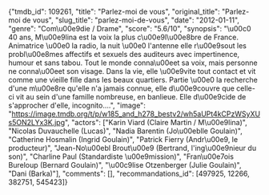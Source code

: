 {"tmdb_id": 109261, "title": "Parlez-moi de vous", "original_title": "Parlez-moi de vous", "slug_title": "parlez-moi-de-vous", "date": "2012-01-11", "genre": "Com\u00e9die / Drame", "score": "5.6/10", "synopsis": "\u00c0 40 ans, M\u00e9lina est la voix la plus c\u00e9l\u00e8bre de France. Animatrice \u00e0 la radio, la nuit \u00e0 l'antenne elle r\u00e9sout les probl\u00e8mes affectifs et sexuels des auditeurs avec impertinence, humour et sans tabou. Tout le monde conna\u00eet sa voix, mais personne ne conna\u00eet son visage. Dans la vie, elle \u00e9vite tout contact et vit comme une vieille fille dans les beaux quartiers.  Partie \u00e0 la recherche d'une m\u00e8re qu'elle n'a jamais connue, elle d\u00e9couvre que celle-ci vit au sein d'une famille nombreuse, en banlieue. Elle d\u00e9cide de s'approcher d'elle, incognito....", "image": "https://image.tmdb.org/t/p/w185_and_h278_bestv2/wh5aUPt4kCPzWSyXUs5ON2LYx3K.jpg", "actors": ["Karin Viard (Claire Martin / M\u00e9lina)", "Nicolas Duvauchelle (Lucas)", "Nadia Barentin (Jo\u00eblle Goulain)", "Catherine Hosmalin (Ingrid Goulain)", "Patrick Fierry (Andr\u00e9, le producteur)", "Jean-No\u00ebl Brout\u00e9 (Bertrand, l'ing\u00e9nieur du son)", "Charline Paul (Standardiste \u00e9mission)", "Fran\u00e7ois Bureloup (Bernard Goulain)", "\u00c9lise Otzenberger (Julie Goulain)", "Dani (Barka)"], "comments": [], "recommandations_id": [497925, 12266, 382751, 545423]}